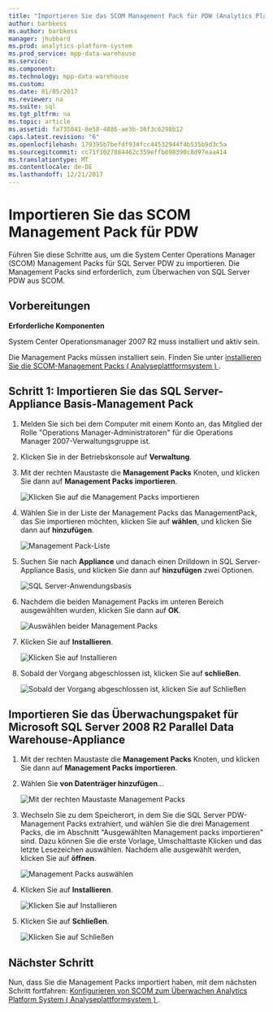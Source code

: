 ```yaml
---
title: "Importieren Sie das SCOM Management Pack für PDW (Analytics Platform System)"
author: barbkess
ms.author: barbkess
manager: jhubbard
ms.prod: analytics-platform-system
ms.prod_service: mpp-data-warehouse
ms.service: 
ms.component: 
ms.technology: mpp-data-warehouse
ms.custom: 
ms.date: 01/05/2017
ms.reviewer: na
ms.suite: sql
ms.tgt_pltfrm: na
ms.topic: article
ms.assetid: fa735041-8e58-4886-ae3b-36f3c6298b12
caps.latest.revision: "6"
ms.openlocfilehash: 179395b7befdf934fcc44532944f4b535b9d3c5a
ms.sourcegitcommit: cc71f1027884462c359effb898390c8d97eaa414
ms.translationtype: MT
ms.contentlocale: de-DE
ms.lasthandoff: 12/21/2017
---
```

# <a name="import-the-scom-management-pack-for-pdw"></a>Importieren Sie das SCOM Management Pack für PDW
Führen Sie diese Schritte aus, um die System Center Operations Manager (SCOM) Management Packs für SQL Server PDW zu importieren. Die Management Packs sind erforderlich, zum Überwachen von SQL Server PDW aus SCOM.  
  
## <a name="BeforeBegin"></a>Vorbereitungen  
**Erforderliche Komponenten**  
  
System Center Operationsmanager 2007 R2 muss installiert und aktiv sein.  
  
Die Management Packs müssen installiert sein. Finden Sie unter [installieren Sie die SCOM-Management Packs &#40; Analyseplattformsystem &#41; ](install-the-scom-management-packs.md).  
  
## <a name="Step1"></a>Schritt 1: Importieren Sie das SQL Server-Appliance Basis-Management Pack  
  
1.  Melden Sie sich bei dem Computer mit einem Konto an, das Mitglied der Rolle "Operations Manager-Administratoren" für die Operations Manager 2007-Verwaltungsgruppe ist.  
  
2.  Klicken Sie in der Betriebskonsole auf **Verwaltung**.  
  
3.  Mit der rechten Maustaste die **Management Packs** Knoten, und klicken Sie dann auf **Management Packs importieren**.  
  
    ![Klicken Sie auf die Management Packs importieren](./media/import-the-scom-management-pack-for-pdw/SCOM_IMP.png "SCOM")  
  
4.  Wählen Sie in der Liste der Management Packs das ManagementPack, das Sie importieren möchten, klicken Sie auf **wählen**, und klicken Sie dann auf **hinzufügen**.  
  
    ![Management Pack-Liste](./media/import-the-scom-management-pack-for-pdw/SCOM_IMP2.png "SCOM_IMP2")  
  
5.  Suchen Sie nach **Appliance** und danach einen Drilldown in SQL Server-Appliance Basis, und klicken Sie dann auf **hinzufügen** zwei Optionen.  
  
    ![SQL Server-Anwendungsbasis](./media/import-the-scom-management-pack-for-pdw/SCOM_IMP3.png "SCOM_IMP3")  
  
6.  Nachdem die beiden Management Packs im unteren Bereich ausgewählten wurden, klicken Sie dann auf **OK**.  
  
    ![Auswählen beider Management Packs](./media/import-the-scom-management-pack-for-pdw/SCOM_IMP4.png "SCOM_IMP4")  
  
7.  Klicken Sie auf **Installieren**.  
  
    ![Klicken Sie auf Installieren](./media/import-the-scom-management-pack-for-pdw/SCOM_IMP5.png "SCOM_IMP5")  
  
8.  Sobald der Vorgang abgeschlossen ist, klicken Sie auf **schließen**.  
  
    ![Sobald der Vorgang abgeschlossen ist, klicken Sie auf Schließen](./media/import-the-scom-management-pack-for-pdw/SCOM_IMP6.png "SCOM_IMP6")  
  
## <a name="Step2"></a>Importieren Sie das Überwachungspaket für Microsoft SQL Server 2008 R2 Parallel Data Warehouse-Appliance  
  
1.  Mit der rechten Maustaste die **Management Packs** Knoten, und klicken Sie dann auf **Management Packs importieren**.  
  
2.  Wählen Sie **von Datenträger hinzufügen**...  
  
    ![Mit der rechten Maustaste Management Packs](./media/import-the-scom-management-pack-for-pdw/SCOM_PDW.png "SCOM_PDW")  
  
3.  Wechseln Sie zu dem Speicherort, in dem Sie die SQL Server PDW-Management Packs extrahiert, und wählen Sie die drei Management Packs, die im Abschnitt "Ausgewählten Management packs importieren" sind. Dazu können Sie die erste Vorlage, Umschalttaste Klicken und das letzte Lesezeichen auswählen. Nachdem alle ausgewählt werden, klicken Sie auf **öffnen**.  
  
    ![Management Packs auswählen](./media/import-the-scom-management-pack-for-pdw/SCOM_PDW2.png "SCOM_PDW2")  
  
4.  Klicken Sie auf **Installieren**.  
  
    ![Klicken Sie auf Installieren](./media/import-the-scom-management-pack-for-pdw/SCOM_PDW3.png "SCOM_PDW3")  
  
5.  Klicken Sie auf **Schließen**.  
  
    ![Klicken Sie auf Schließen](./media/import-the-scom-management-pack-for-pdw/SCOM_PDW4.png "SCOM_PDW4")  
  
## <a name="next-step"></a>Nächster Schritt  
Nun, dass Sie die Management Packs importiert haben, mit dem nächsten Schritt fortfahren: [Konfigurieren von SCOM zum Überwachen Analytics Platform System &#40; Analyseplattformsystem &#41; ](configure-scom-to-monitor-analytics-platform-system.md).  
  
<!-- MISSING LINKS ## See Also  
[Common Metadata Query Examples &#40;SQL Server PDW&#41;](../sqlpdw/common-metadata-query-examples-sql-server-pdw.md)  -->  
  
